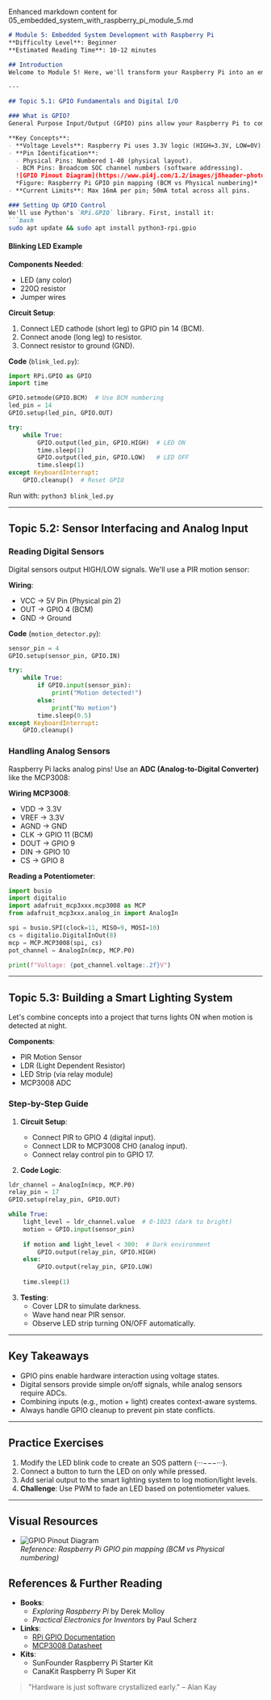 Enhanced markdown content for 05_embedded_system_with_raspberry_pi_module_5.md  

```markdown
# Module 5: Embedded System Development with Raspberry Pi  
**Difficulty Level**: Beginner  
**Estimated Reading Time**: 10-12 minutes  

## Introduction  
Welcome to Module 5! Here, we'll transform your Raspberry Pi into an embedded system powerhouse. You'll learn to interface with real-world components through GPIO pins, read sensor data, control actuators, and build a complete mini-project. By the end, you'll understand how to create responsive embedded systems that interact with their environment.  

---  

## Topic 5.1: GPIO Fundamentals and Digital I/O  

### What is GPIO?  
General Purpose Input/Output (GPIO) pins allow your Raspberry Pi to communicate with external electronics. These programmable pins can read signals (Input) or send control signals (Output).  

**Key Concepts**:  
- **Voltage Levels**: Raspberry Pi uses 3.3V logic (HIGH=3.3V, LOW=0V).  
- **Pin Identification**:  
  - Physical Pins: Numbered 1-40 (physical layout).  
  - BCM Pins: Broadcom SOC channel numbers (software addressing).  
  ![GPIO Pinout Diagram](https://www.pi4j.com/1.2/images/j8header-photo-a-plus.png)  
  *Figure: Raspberry Pi GPIO pin mapping (BCM vs Physical numbering)*  
- **Current Limits**: Max 16mA per pin; 50mA total across all pins.  

### Setting Up GPIO Control  
We'll use Python's `RPi.GPIO` library. First, install it:  
```bash  
sudo apt update && sudo apt install python3-rpi.gpio  
```  

#### Blinking LED Example  
**Components Needed**:  
- LED (any color)  
- 220Ω resistor  
- Jumper wires  

**Circuit Setup**:  
1. Connect LED cathode (short leg) to GPIO pin 14 (BCM).  
2. Connect anode (long leg) to resistor.  
3. Connect resistor to ground (GND).  

**Code** (`blink_led.py`):  
```python  
import RPi.GPIO as GPIO  
import time  

GPIO.setmode(GPIO.BCM)  # Use BCM numbering  
led_pin = 14  
GPIO.setup(led_pin, GPIO.OUT)  

try:  
    while True:  
        GPIO.output(led_pin, GPIO.HIGH)  # LED ON  
        time.sleep(1)  
        GPIO.output(led_pin, GPIO.LOW)   # LED OFF  
        time.sleep(1)  
except KeyboardInterrupt:  
    GPIO.cleanup()  # Reset GPIO  
```  
Run with: `python3 blink_led.py`  

---  

## Topic 5.2: Sensor Interfacing and Analog Input  

### Reading Digital Sensors  
Digital sensors output HIGH/LOW signals. We'll use a PIR motion sensor:  

**Wiring**:  
- VCC → 5V Pin (Physical pin 2)  
- OUT → GPIO 4 (BCM)  
- GND → Ground  

**Code** (`motion_detector.py`):  
```python  
sensor_pin = 4  
GPIO.setup(sensor_pin, GPIO.IN)  

try:  
    while True:  
        if GPIO.input(sensor_pin):  
            print("Motion detected!")  
        else:  
            print("No motion")  
        time.sleep(0.5)  
except KeyboardInterrupt:  
    GPIO.cleanup()  
```  

### Handling Analog Sensors  
Raspberry Pi lacks analog pins! Use an **ADC (Analog-to-Digital Converter)** like the MCP3008:  

**Wiring MCP3008**:  
- VDD → 3.3V  
- VREF → 3.3V  
- AGND → GND  
- CLK → GPIO 11 (BCM)  
- DOUT → GPIO 9  
- DIN → GPIO 10  
- CS → GPIO 8  

**Reading a Potentiometer**:  
```python  
import busio  
import digitalio  
import adafruit_mcp3xxx.mcp3008 as MCP  
from adafruit_mcp3xxx.analog_in import AnalogIn  

spi = busio.SPI(clock=11, MISO=9, MOSI=10)  
cs = digitalio.DigitalInOut(8)  
mcp = MCP.MCP3008(spi, cs)  
pot_channel = AnalogIn(mcp, MCP.P0)  

print(f"Voltage: {pot_channel.voltage:.2f}V")  
```  

---  

## Topic 5.3: Building a Smart Lighting System  
Let's combine concepts into a project that turns lights ON when motion is detected at night.  

**Components**:  
- PIR Motion Sensor  
- LDR (Light Dependent Resistor)  
- LED Strip (via relay module)  
- MCP3008 ADC  

### Step-by-Step Guide  
1. **Circuit Setup**:  
   - Connect PIR to GPIO 4 (digital input).  
   - Connect LDR to MCP3008 CH0 (analog input).  
   - Connect relay control pin to GPIO 17.  

2. **Code Logic**:  
```python  
ldr_channel = AnalogIn(mcp, MCP.P0)  
relay_pin = 17  
GPIO.setup(relay_pin, GPIO.OUT)  

while True:  
    light_level = ldr_channel.value  # 0-1023 (dark to bright)  
    motion = GPIO.input(sensor_pin)  
    
    if motion and light_level < 300:  # Dark environment  
        GPIO.output(relay_pin, GPIO.HIGH)  
    else:  
        GPIO.output(relay_pin, GPIO.LOW)  
    
    time.sleep(1)  
```  

3. **Testing**:  
   - Cover LDR to simulate darkness.  
   - Wave hand near PIR sensor.  
   - Observe LED strip turning ON/OFF automatically.  

---  

## Key Takeaways  
- GPIO pins enable hardware interaction using voltage states.  
- Digital sensors provide simple on/off signals, while analog sensors require ADCs.  
- Combining inputs (e.g., motion + light) creates context-aware systems.  
- Always handle GPIO cleanup to prevent pin state conflicts.  

---  

## Practice Exercises  
1. Modify the LED blink code to create an SOS pattern (···−−−···).  
2. Connect a button to turn the LED on only while pressed.  
3. Add serial output to the smart lighting system to log motion/light levels.  
4. **Challenge**: Use PWM to fade an LED based on potentiometer values.  

---  

## Visual Resources  
- ![GPIO Pinout Diagram](https://www.pi4j.com/1.2/images/j8header-photo-a-plus.png)  
  *Reference: Raspberry Pi GPIO pin mapping (BCM vs Physical numbering)*  

## References & Further Reading  
- **Books**:  
  - *Exploring Raspberry Pi* by Derek Molloy  
  - *Practical Electronics for Inventors* by Paul Scherz  
- **Links**:  
  - [RPi GPIO Documentation](https://www.raspberrypi.com/documentation/computers/os.html#gpio)  
  - [MCP3008 Datasheet](https://www.microchip.com/en-us/product/MCP3008)  
- **Kits**:  
  - SunFounder Raspberry Pi Starter Kit  
  - CanaKit Raspberry Pi Super Kit  

> "Hardware is just software crystallized early." – Alan Kay  
```